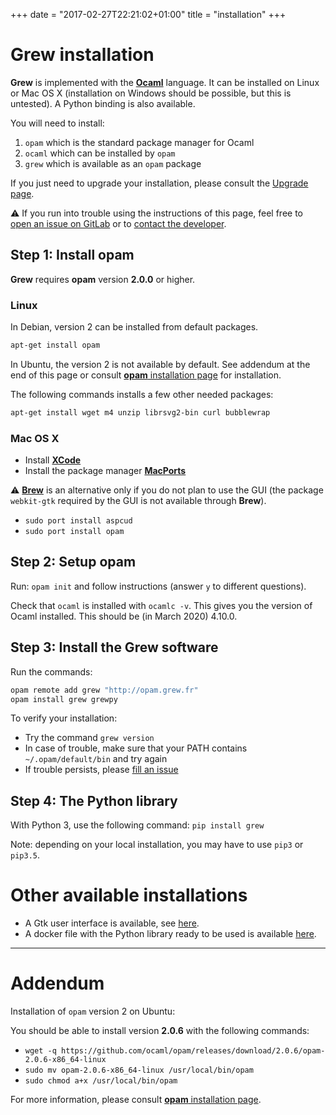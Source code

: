 +++
date = "2017-02-27T22:21:02+01:00"
title = "installation"
+++

# Grew installation

**Grew** is implemented with the **[Ocaml](http://ocaml.org)** language.
It can be installed on Linux or Mac OS&nbsp;X (installation on Windows should be possible, but this is untested).
A Python binding is also available.

You will need to install:

 1. `opam` which is the standard package manager for Ocaml
 1. `ocaml` which can be installed by `opam`
 1. `grew` which is available as an `opam` package

If you just need to upgrade your installation, please consult the [Upgrade page](../upgrade).

:warning: If you run into trouble using the instructions of this page, feel free to [open an issue on GitLab](https://gitlab.inria.fr/grew/grew_doc/issues) or to [contact the developer](mailto:Bruno.Guillaume@inria.fr?subject=Install%20of%20Grew).


## Step 1: Install opam

**Grew** requires **opam** version **2.0.0** or higher.

### Linux
In Debian, version 2 can be installed from default packages.

```bash
apt-get install opam
```

In Ubuntu, the version 2 is not available by default.
See addendum at the end of this page or consult [**opam** installation page](https://opam.ocaml.org/doc/Install.html) for installation.

The following commands installs a few other needed packages:

```bash
apt-get install wget m4 unzip librsvg2-bin curl bubblewrap
```

### Mac OS&nbsp;X
  * Install **[XCode](https://developer.apple.com/xcode/)**
  * Install the package manager **[MacPorts](http://www.macports.org/)**

:warning: **[Brew](https://brew.sh/)** is an alternative only if you do not plan to use the GUI (the package `webkit-gtk` required by the GUI is not available through **Brew**).

  * `sudo port install aspcud`
  * `sudo port install opam`

## Step 2: Setup opam

Run: `opam init` and follow instructions (answer `y` to different questions).

Check that `ocaml` is installed with `ocamlc -v`. This gives you the version of Ocaml installed.
This should be (in March 2020) 4.10.0.

## Step 3: Install the Grew software

Run the commands:

```bash
opam remote add grew "http://opam.grew.fr"
opam install grew grewpy
```

To verify your installation:

  * Try the command `grew version`
  * In case of trouble, make sure that your PATH contains `~/.opam/default/bin` and try again
  * If trouble persists, please [fill an issue](https://gitlab.inria.fr/grew/grew_doc/issues)

## Step 4: The Python library

With Python 3, use the following command:
`pip install grew`

Note: depending on your local installation, you may have to use `pip3` or `pip3.5`.


# Other available installations

 * A Gtk user interface is available, see [here](../install_gtk).
 * A docker file with the Python library ready to be used is available [here](../docker).

---

# Addendum

Installation of `opam` version 2 on Ubuntu:

You should be able to install version **2.0.6** with the following commands:

  * `wget -q https://github.com/ocaml/opam/releases/download/2.0.6/opam-2.0.6-x86_64-linux`
  * `sudo mv opam-2.0.6-x86_64-linux /usr/local/bin/opam`
  * `sudo chmod a+x /usr/local/bin/opam`

For more information, please consult [**opam** installation page](https://opam.ocaml.org/doc/Install.html).
